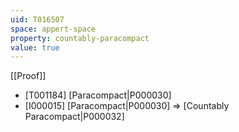 ```yaml
---
uid: T016507
space: appert-space
property: countably-paracompact
value: true
---
```

[[Proof]]

* [T001184] [Paracompact|P000030]
* [I000015] [Paracompact|P000030] => [Countably Paracompact|P000032]

